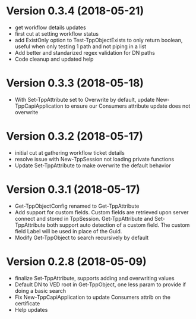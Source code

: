 # Version 0.3.4 (2018-05-21)
- get workflow details updates
- first cut at setting workflow status
- add ExistOnly option to Test-TppObjectExists to only return boolean, useful when only testing 1 path and not piping in a list
- Add better and standarized regex validation for DN paths
- Code cleanup and updated help



# Version 0.3.3 (2018-05-18)
- With Set-TppAttribute set to Overwrite by default, update New-TppCapiApplication to ensure our Consumers attribute update does not overwrite

# Version 0.3.2 (2018-05-17)
- initial cut at gathering workflow ticket details 
- resolve issue with New-TppSession not loading private functions 
- Update Set-TppAttribute to make overwrite the default behavior

# Version 0.3.1 (2018-05-17)
- Get-TppObjectConfig renamed to Get-TppAttribute 
- Add support for custom fields. Custom fields are retrieved upon server connect and stored in TppSession. 
Get-TppAttribute and Set-TppAttribute both support auto detection of a custom field. The custom field Label will be used in place of the Guid. 
- Modify Get-TppObject to search recursively by default 

# Version 0.2.8 (2018-05-09)
- finalize Set-TppAttribute, supports adding and overwriting values 
- Default DN to VED root in Get-TppObject, one less param to provide if doing a basic search 
- Fix New-TppCapiApplication to update Consumers attrib on the certificate 
- Help updates
